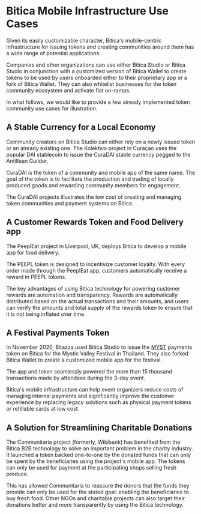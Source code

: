 # Bitica Mobile Infrastructure Use Cases

Given its easily customizable character, Bitica's mobile-centric infrastructure for issuing tokens and creating communities around them has a wide range of potential applications.

Companies and other organizations can use either Bitica Studio or Bitica Studio in conjunction with a customized version of Bitica Wallet to create tokens to be used by users onboarded either to their proprietary app or a fork of Bitica Wallet. They can also whitelist businesses for the token community ecosystem and activate fiat on-ramps.  

In what follows, we would like to provide a few already implemented token community use cases for illustration.

## A Stable Currency for a Local Economy

Community creators on Bitica Studio can either rely on a newly issued token or an already existing one. The Kolektivo project in Curaçao uses the popular DAI stablecoin to issue the CuraDAI stable currency pegged to the Antillean Guilder.

CuraDAI is the token of a community and mobile app of the same name. The goal of the token is to facilitate the production and trading of locally produced goods and rewarding community members for engagement.

The CuraDAI projects illustrates the low cost of creating and managing token communities and payment systems on Bitica.   

## A Customer Rewards Token and Food Delivery app

The PeeplEat project in Liverpool, UK, deploys Bitica to develop a mobile app for food delivery. 

The PEEPL token is designed to incentivize customer loyalty. With every order made through the PeeplEat app, customers automatically receive a reward in PEEPL tokens. 

The key advantages of using Bitica technology for powering customer rewards are automation and transparency. Rewards are automatically distributed based on the actual transactions and their amounts, and users can verify the amounts and total supply of the rewards token to ensure that it is not being inflated over time.  

## A Festival Payments Token

In November 2020, Bitazza used Bitica Studio to issue the [MYST](https://biticablockchain.com/address/0x510FAD1AD23064Ae881B129314EFdD9FDa6d4782/transactions) payments token on Bitica for the Mystic Valley Festival in Thailand. They also forked Bitica Wallet to create a customized mobile app for the festival. 

The app and token seamlessly powered the more than 15 thousand transactions made by attendees during the 3-day event. 

Bitica's mobile infrastructure can help event organizers reduce costs of managing internal payments and significantly improve the customer experience by replacing legacy solutions such as physical payment tokens or refillable cards at low cost.

## A Solution for Streamlining Charitable Donations

The Communitaria project \(formerly, Wikibank\) has benefited from the Bitica B2B technology to solve an important problem in the charity industry. It launched a token backed one-to-one by the donated funds that can only be spent by the beneficiaries using the project's mobile app. The tokens can only be used for payment at the participating shops selling fresh produce.

This has allowed Communitaria to reassure the donors that the funds they provide can only be used for the stated goal: enabling the beneficiaries to buy fresh food. Other NGOs and charitable projects can also target their donations better and more transparently by using the Bitica technology.  

